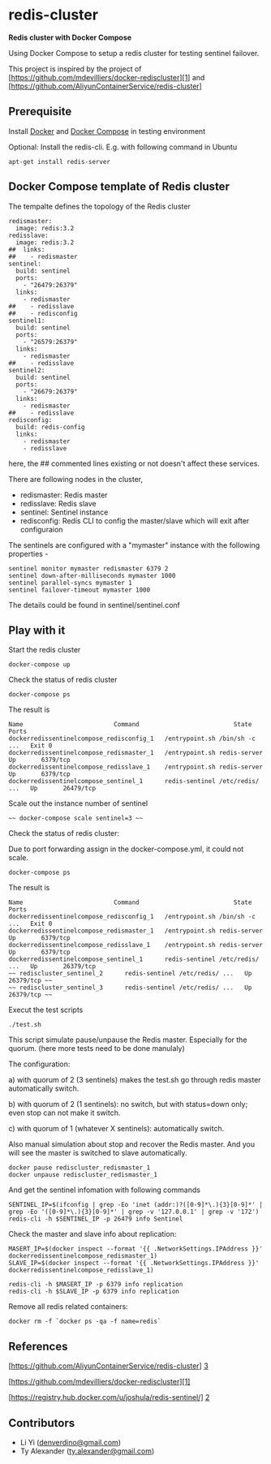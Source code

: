 # redis-cluster 
**Redis cluster with Docker Compose** 

Using Docker Compose to setup a redis cluster for testing sentinel failover.

This project is inspired by the project of [https://github.com/mdevilliers/docker-rediscluster][1]
and [https://github.com/AliyunContainerService/redis-cluster]


## Prerequisite

Install [Docker][4] and [Docker Compose][3] in testing environment

Optional: 
Install the redis-cli. E.g. with following command in Ubuntu 

```
apt-get install redis-server
```

## Docker Compose template of Redis cluster

The tempalte defines the topology of the Redis cluster

```
redismaster:
  image: redis:3.2
redisslave:
  image: redis:3.2
##  links:
##    - redismaster
sentinel:
  build: sentinel
  ports:
    - "26479:26379"
  links:
    - redismaster
##    - redisslave
##    - redisconfig
sentinel1:
  build: sentinel
  ports:
    - "26579:26379"
  links:
    - redismaster
##    - redisslave
sentinel2:
  build: sentinel
  ports:
    - "26679:26379"
  links:
    - redismaster
##    - redisslave
redisconfig:
  build: redis-config
  links:
    - redismaster
    - redisslave

```

here, the ## commented lines existing or not doesn't affect these services.


There are following nodes in the cluster,

* redismaster: Redis master
* redisslave:  Redis slave
* sentinel:    Sentinel instance
* redisconfig: Redis CLI to config the master/slave which will exit after configuraion


The sentinels are configured with a "mymaster" instance with the following properties -

```
sentinel monitor mymaster redismaster 6379 2
sentinel down-after-milliseconds mymaster 1000
sentinel parallel-syncs mymaster 1
sentinel failover-timeout mymaster 1000
```

The details could be found in sentinel/sentinel.conf



## Play with it


Start the redis cluster

```
docker-compose up
```

Check the status of redis cluster

```
docker-compose ps
```

The result is 

```
Name                         Command                          State    Ports   
dockerredissentinelcompose_redisconfig_1   /entrypoint.sh /bin/sh -c  ...   Exit 0             
dockerredissentinelcompose_redismaster_1   /entrypoint.sh redis-server      Up       6379/tcp  
dockerredissentinelcompose_redisslave_1    /entrypoint.sh redis-server      Up       6379/tcp  
dockerredissentinelcompose_sentinel_1      redis-sentinel /etc/redis/ ...   Up       26479/tcp
```

Scale out the instance number of sentinel


```
~~ docker-compose scale sentinel=3 ~~
```

Check the status of redis cluster:

Due to port forwarding assign in the docker-compose.yml, it could not scale.

```
docker-compose ps
```

The result is 

```
Name                         Command                          State    Ports   
dockerredissentinelcompose_redisconfig_1   /entrypoint.sh /bin/sh -c  ...   Exit 0             
dockerredissentinelcompose_redismaster_1   /entrypoint.sh redis-server      Up       6379/tcp  
dockerredissentinelcompose_redisslave_1    /entrypoint.sh redis-server      Up       6379/tcp  
dockerredissentinelcompose_sentinel_1      redis-sentinel /etc/redis/ ...   Up       26379/tcp 
~~ rediscluster_sentinel_2      redis-sentinel /etc/redis/ ...   Up       26379/tcp ~~
~~ rediscluster_sentinel_3      redis-sentinel /etc/redis/ ...   Up       26379/tcp ~~
```



Execut the test scripts
```
./test.sh
```
This script simulate pause/unpause the Redis master. Especially for the quorum. (here more tests need to be done manulaly)

The configuration:

a) with quorum of 2 (3 sentinels) makes the test.sh go through redis master automatically switch.

b) with quorum of 2 (1 sentinels): no switch, but with status=down only; even stop can not make it switch.

c) with quorum of 1 (whatever X sentinels): automatically switch.

Also manual simulation about  stop and recover the Redis master. And you will see the master is switched to slave automatically. 


```
docker pause rediscluster_redismaster_1
docker unpause rediscluster_redismaster_1
```
And get the sentinel infomation with following commands

```
SENTINEL_IP=$(ifconfig | grep -Eo 'inet (addr:)?([0-9]*\.){3}[0-9]*' | grep -Eo '([0-9]*\.){3}[0-9]*' | grep -v '127.0.0.1' | grep -v '172')
redis-cli -h $SENTINEL_IP -p 26479 info Sentinel
```

Check the master and slave info about replication:

```
MASERT_IP=$(docker inspect --format '{{ .NetworkSettings.IPAddress }}' dockerredissentinelcompose_redismaster_1)
SLAVE_IP=$(docker inspect --format '{{ .NetworkSettings.IPAddress }}' dockerredissentinelcompose_redisslave_1)

redis-cli -h $MASERT_IP -p 6379 info replication
redis-cli -h $SLAVE_IP -p 6379 info replication

```



Remove all redis related containers:

```
docker rm -f `docker ps -qa -f name=redis`
```

## References

[https://github.com/AliyunContainerService/redis-cluster] [3]

[https://github.com/mdevilliers/docker-rediscluster][1]

[https://registry.hub.docker.com/u/joshula/redis-sentinel/] [2]


[1]: https://github.com/mdevilliers/docker-rediscluster
[2]: https://registry.hub.docker.com/u/joshula/redis-sentinel/
[3]: https://docs.docker.com/compose/
[4]: https://www.docker.com


## Contributors

* Li Yi (<denverdino@gmail.com>)
* Ty Alexander (<ty.alexander@gmail.com>)
